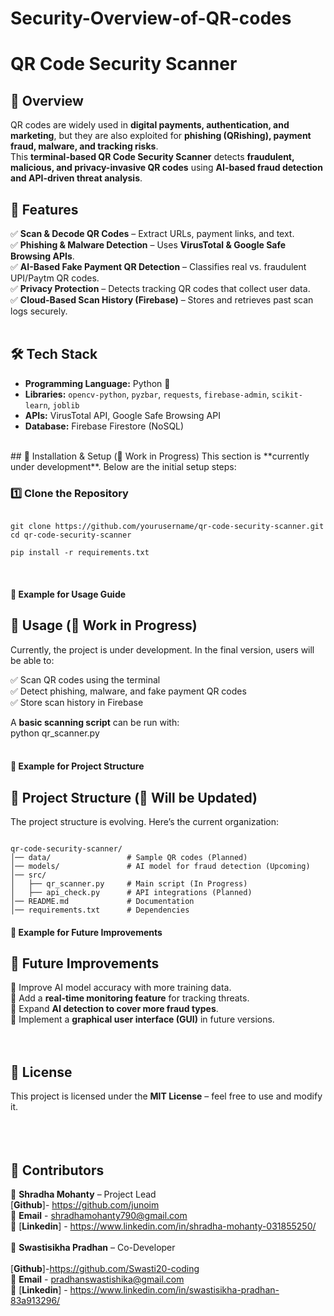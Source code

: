# Security-Overview-of-QR-codes
# QR Code Security Scanner 

## 🚀 Overview  
QR codes are widely used in **digital payments, authentication, and marketing**, but they are also exploited for **phishing (QRishing), payment fraud, malware, and tracking risks**.  
This **terminal-based QR Code Security Scanner** detects **fraudulent, malicious, and privacy-invasive QR codes** using **AI-based fraud detection and API-driven threat analysis**.
<br>
## 🔹 Features  
✅ **Scan & Decode QR Codes** – Extract URLs, payment links, and text.  
✅ **Phishing & Malware Detection** – Uses **VirusTotal & Google Safe Browsing APIs**.  
✅ **AI-Based Fake Payment QR Detection** – Classifies real vs. fraudulent UPI/Paytm QR codes.  
✅ **Privacy Protection** – Detects tracking QR codes that collect user data.  
✅ **Cloud-Based Scan History (Firebase)** – Stores and retrieves past scan logs securely.  
<br>
## 🛠️ Tech Stack  
- **Programming Language:** Python 🐍  
- **Libraries:** `opencv-python`, `pyzbar`, `requests`, `firebase-admin`, `scikit-learn`, `joblib`  
- **APIs:** VirusTotal API, Google Safe Browsing API  
- **Database:** Firebase Firestore (NoSQL)  
<br>
## 🔹 Installation & Setup (🚧 Work in Progress)  
This section is **currently under development**. Below are the initial setup steps:  

### 1️⃣ Clone the Repository  
```

git clone https://github.com/yourusername/qr-code-security-scanner.git
cd qr-code-security-scanner

pip install -r requirements.txt
```

<br>

#### **🔹 Example for Usage Guide**  
## 🔹 Usage (🚧 Work in Progress)  
Currently, the project is under development. In the final version, users will be able to:  

✅ Scan QR codes using the terminal  
✅ Detect phishing, malware, and fake payment QR codes  
✅ Store scan history in Firebase  

A **basic scanning script** can be run with:  
python qr_scanner.py
<br>
<br>

#### **🔹 Example for Project Structure**  
## 📁 Project Structure (🚧 Will be Updated)  
The project structure is evolving. Here’s the current organization:  
```

qr-code-security-scanner/
│── data/                 # Sample QR codes (Planned)
│── models/               # AI model for fraud detection (Upcoming)
│── src/
│   ├── qr_scanner.py     # Main script (In Progress)
│   ├── api_check.py      # API integrations (Planned)
│── README.md             # Documentation
│── requirements.txt      # Dependencies
```


#### **🔹 Example for Future Improvements**  
## 🚀 Future Improvements  
🔹 Improve AI model accuracy with more training data.  
🔹 Add a **real-time monitoring feature** for tracking threats.  
🔹 Expand **AI detection to cover more fraud types**.  
🔹 Implement a **graphical user interface (GUI)** in future versions.  
<br>
<br>
## 📜 License  
This project is licensed under the **MIT License** – feel free to use and modify it.  
<br>
<br>
<br>  

## 👥 Contributors  

🚀 **Shradha Mohanty** – Project Lead 
<br>
[**Github**]- https://github.com/junoim
<br>
📧 **Email** - shradhamohanty790@gmail.com
<br>
🔗 [**Linkedin**] - https://www.linkedin.com/in/shradha-mohanty-031855250/
<br>
<br>
🚀 **Swastisikha Pradhan** – Co-Developer  
<br>
[**Github**]-https://github.com/Swasti20-coding
<br>
📧 **Email** - pradhanswastishika@gmail.com
<br>
🔗 [**Linkedin**] - https://www.linkedin.com/in/swastisikha-pradhan-83a913296/





